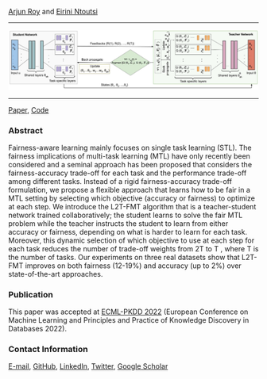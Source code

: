 [Arjun Roy](https://www.mi.fu-berlin.de/en/inf/groups/ag-KIML/members/Scientific-Staff/Roy/index.html) and [Eirini Ntoutsi](https://www.mi.fu-berlin.de/inf/groups/ag-KIML/members/Professoren/Ntoutsi.html)


<hr/>

![The L2T-FMT architecture.](L2T_Fair_architecture_joined.jpg)

<hr/>

[Paper](https://arxiv.org/pdf/2206.08403v1.pdf), [Code](https://github.com/arjunroyihrpa/L2TFMT)


### Abstract

Fairness-aware learning mainly focuses on single task learning (STL). The fairness implications of multi-task learning (MTL) have only recently been considered and a seminal approach has been proposed that considers the fairness-accuracy trade-off for each task and the performance trade-off among different tasks. Instead of a rigid fairness-accuracy trade-off formulation, we propose a flexible approach that learns how to be fair in a MTL setting by selecting which objective (accuracy or fairness) to optimize at each step. We introduce the L2T-FMT algorithm that is a teacher-student network trained collaboratively; the student learns to solve the fair MTL problem while the teacher instructs the student to learn from either accuracy or fairness, depending on what is harder to learn for each task. Moreover, this dynamic selection of which objective to use at each step for each task reduces the number of trade-off weights from 2T to T , where T is the number of tasks. Our experiments on three real datasets show that L2T-FMT improves on both fairness (12-19%) and accuracy (up to 2%) over state-of-the-art approaches.

### Publication

This paper was accepted at [ECML-PKDD 2022](https://2022.ecmlpkdd.org/) (European Conference on Machine Learning and Principles and Practice of Knowledge Discovery in Databases 2022).
 
### Contact Information

<i class="fa-solid fa-envelope"></i>[E-mail](mailto:arjun.roy@fu-berlin.de), <i class="fa-brands fa-github-square"></i>[GitHub](https://github.com/arjunroyihrpa/L2TFMT), <i class="fa-brands fa-linkedin"></i>[LinkedIn](https://www.linkedin.com/in/arjun-roy-fub/), <i class="fa-brands fa-twitter-square"></i>[Twitter](https://twitter.com/Arjun7389), <i class="fa-solid fa-graduation-cap"></i>[Google Scholar](https://scholar.google.de/citations?user=HJ0FBh4AAAAJ&hl=en)

